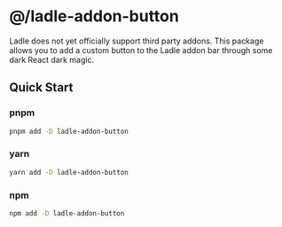 # @/ladle-addon-button

Ladle does not yet officially support third party addons. This package allows you to add a custom
button to the Ladle addon bar through some dark React dark magic.

## Quick Start

### pnpm

```sh
pnpm add -D ladle-addon-button
```

### yarn

```sh
yarn add -D ladle-addon-button
```

### npm

```sh
npm add -D ladle-addon-button
```
